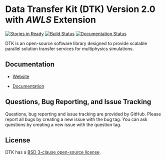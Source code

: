 Data Transfer Kit (DTK) Version 2.0 with *AWLS* Extension
==========================================================

[![Stories in Ready](https://badge.waffle.io/ORNL-CEES/DataTransferKit.svg?label=ready&title=Ready)](http://waffle.io/ORNL-CEES/DataTransferKit)
[![Build Status](https://travis-ci.org/chiao45/DataTransferKit.svg?branch=dev-qc)](https://travis-ci.org/chiao45/DataTransferKit)
[![Documentation Status](http://readthedocs.org/projects/datatransferkit/badge/?version=latest)](http://datatransferkit.readthedocs.io/en/latest/?badge=latest)

DTK is an open-source software library designed to provide scalable parallel
solution transfer services for multiphysics simulations.

Documentation
-------------

* [Website](http://ORNL-CEES.github.io/DataTransferKit)

* [Documentation](http://datatransferkit.readthedocs.org)

Questions, Bug Reporting, and Issue Tracking
--------------------------------------------

Questions, bug reporting and issue tracking are provided by GitHub. Please
report all bugs by creating a new issue with the bug tag. You can ask
questions by creating a new issue with the question tag.

License
-------

DTK has a [BSD 3-clause open-source license](LICENSE).
